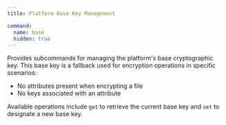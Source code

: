 ```yaml
---
title: Platform Base Key Management

command:
  name: base
  hidden: true
---
```


Provides subcommands for managing the platform's base cryptographic key.
This base key is a fallback used for encryption operations in specific scenarios:

- No attributes present when encrypting a file
- No keys associated with an attribute

Available operations include `get` to retrieve the current base key and `set` to designate a new base key.
